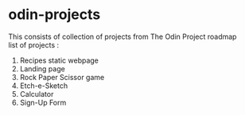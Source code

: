 # odin-projects 
This consists of collection of projects from The Odin Project roadmap
<br>list of projects :<br>
1. Recipes static webpage <br>
2. Landing page <br>
3. Rock Paper Scissor game <br>
4. Etch-e-Sketch <br>
5. Calculator <br>
6. Sign-Up Form
